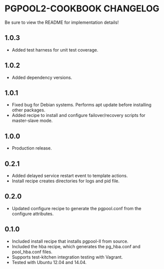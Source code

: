 PGPOOL2-COOKBOOK CHANGELOG
==========================

Be sure to view the README for implementation details!

1.0.3
-----
- Added test harness for unit test coverage.

1.0.2
-----
- Added dependency versions.

1.0.1
-----
- Fixed bug for Debian systems.  Performs apt update before installing other packages.
- Added recipe to install and configure failover/recovery scripts for master-slave mode.

1.0.0
-----
- Production release.

0.2.1
-----
- Added delayed service restart event to template actions.
- Install recipe creates directories for logs and pid file.

0.2.0
-----
- Updated configure recipe to generate the pgpool.conf from the configure attributes.

0.1.0
-----
- Included install recipe that installs pgpool-II from source.
- Included the hba recipe, which generates the pg_hba.conf and pool_hba.conf files.
- Supports test-kitchen integration testing with Vagrant.
- Tested with Ubuntu 12.04 and 14.04.


